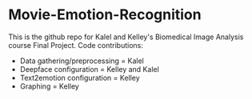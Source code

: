 # Movie-Emotion-Recognition
This is the github repo for Kalel and Kelley's Biomedical Image Analysis course Final Project. 
Code contributions:
- Data gathering/preprocessing = Kalel
- Deepface configuration = Kelley and Kalel
- Text2emotion configuration = Kelley
- Graphing = Kelley
